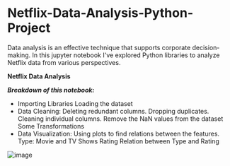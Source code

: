# Netflix-Data-Analysis-Python-Project
Data analysis is an effective technique that supports corporate decision-making. In this jupyter notebook I've explored Python libraries to analyze Netflix data from various perspectives.



**Netflix Data Analysis**

***Breakdown of this notebook:***
- Importing Libraries
Loading the dataset
- Data Cleaning:
Deleting redundant columns.
Dropping duplicates.
Cleaning individual columns.
Remove the NaN values from the dataset
Some Transformations
- Data Visualization: Using plots to find relations between the features.
Type: Movie and TV Shows
Rating
Relation between Type and Rating


![image](https://github.com/simran971/Netflix-Data-Analysis-Python-Project/assets/115936849/6802b271-3c2a-476d-bea4-007fb5aa4704)
